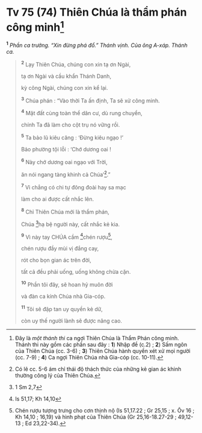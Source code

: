# Tv 75 (74) Thiên Chúa là thẩm phán công minh[^1-79772125-f861-43ca-bbbc-1eeda3a2b6d8]
<sup><b>1</b></sup> *Phần ca trưởng. “Xin đừng phá đổ.” Thánh vịnh. Của ông A-xáp. Thánh ca.*

> <sup><b>2</b></sup> Lạy Thiên Chúa, chúng con xin tạ ơn Ngài,
>
> tạ ơn Ngài và cầu khẩn Thánh Danh,
>
> kỳ công Ngài, chúng con xin kể lại.
>
> <sup><b>3</b></sup> Chúa phán : “Vào thời Ta ấn định, Ta sẽ xử công minh.
>
> <sup><b>4</b></sup> Mặt đất cùng toàn thể dân cư, dù rung chuyển,
>
> chính Ta đã làm cho cột trụ nó vững rồi.
>
> <sup><b>5</b></sup> Ta bảo lũ kiêu căng : ‘Đừng kiêu ngạo !’
>
> Bảo phường tội lỗi : ‘Chớ dương oai !
>
> <sup><b>6</b></sup> Này chớ dương oai ngạo với Trời,
>
> ăn nói ngang tàng khinh cả Chúa’[^2-79772125-f861-43ca-bbbc-1eeda3a2b6d8].”
>
> <sup><b>7</b></sup> Vì chẳng có chi tự đông đoài hay sa mạc
>
> làm cho ai được cất nhắc lên.
>
> <sup><b>8</b></sup> Chỉ Thiên Chúa mới là thẩm phán,
>
> Chúa [^1@-79772125-f861-43ca-bbbc-1eeda3a2b6d8]hạ bệ người này, cất nhắc kẻ kia.
>
> <sup><b>9</b></sup> Vì này tay CHÚA cầm [^2@-79772125-f861-43ca-bbbc-1eeda3a2b6d8]chén rượu[^3-79772125-f861-43ca-bbbc-1eeda3a2b6d8],
>
> chén rượu đầy mùi vị đắng cay,
>
> rót cho bọn gian ác trên đời,
>
> tất cả đều phải uống, uống không chừa cặn.
>
> <sup><b>10</b></sup> Phần tôi đây, sẽ hoan hỷ muôn đời
>
> và đàn ca kính Chúa nhà Gia-cóp.
>
> <sup><b>11</b></sup> Tôi sẽ đập tan uy quyền kẻ dữ,
>
> còn uy thế người lành sẽ được nâng cao.

[^1-79772125-f861-43ca-bbbc-1eeda3a2b6d8]: Đây là *một thánh thi* ca ngợi Thiên Chúa là Thẩm Phán công minh. Thánh thi này gồm các phần sau đây : **1**) Nhập đề (c.2) ; **2**) Sấm ngôn của Thiên Chúa (cc. 3-6) ; **3**) Thiên Chúa hành quyền xét xử mọi người (cc. 7-9) ; **4**) Ca ngợi Thiên Chúa nhà Gia-cóp (cc. 10-11).
[^2-79772125-f861-43ca-bbbc-1eeda3a2b6d8]: Có lẽ cc. 5-6 ám chỉ thái độ thách thức của những kẻ gian ác khinh thường công lý của Thiên Chúa.
[^3-79772125-f861-43ca-bbbc-1eeda3a2b6d8]: Chén rượu tượng trưng cho cơn thịnh nộ (Is 51,17.22 ; Gr 25,15 ; x. Ôv 16 ; Kh 14,10 ; 16,19) và hình phạt của Thiên Chúa (Gr 25,16-18.27-29 ; 49,12-13 ; Ed 23,22-34).
[^1@-79772125-f861-43ca-bbbc-1eeda3a2b6d8]: 1 Sm 2,7
[^2@-79772125-f861-43ca-bbbc-1eeda3a2b6d8]: Is 51,17; Kh 14,10